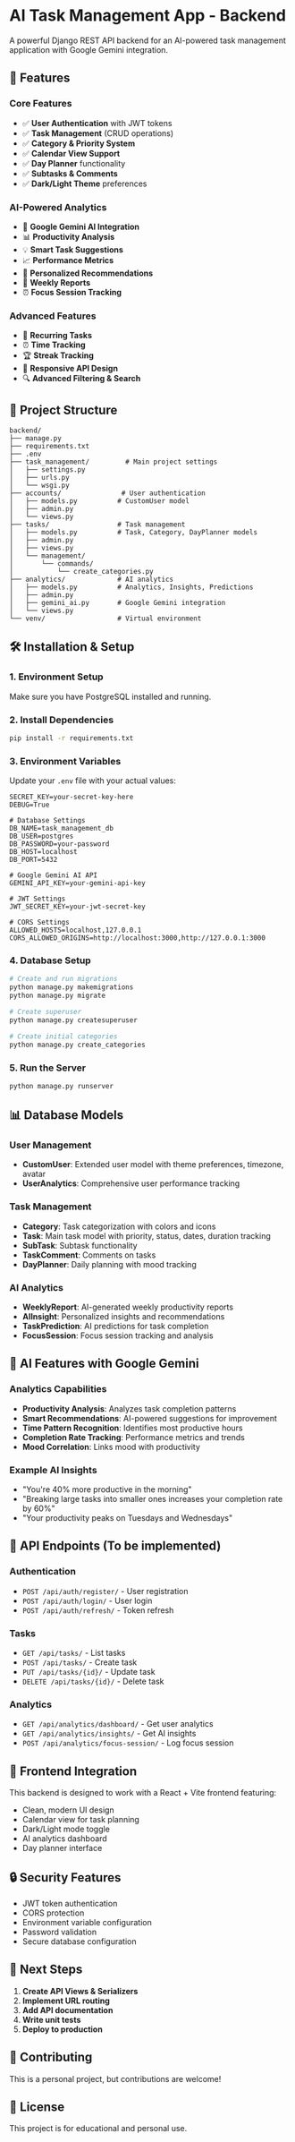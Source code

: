 # AI Task Management App - Backend

A powerful Django REST API backend for an AI-powered task management application with Google Gemini integration.

## 🚀 Features

### Core Features
- ✅ **User Authentication** with JWT tokens
- ✅ **Task Management** (CRUD operations)
- ✅ **Category & Priority System**
- ✅ **Calendar View Support**
- ✅ **Day Planner** functionality
- ✅ **Subtasks & Comments**
- ✅ **Dark/Light Theme** preferences

### AI-Powered Analytics
- 🤖 **Google Gemini AI Integration**
- 📊 **Productivity Analysis**
- 💡 **Smart Task Suggestions**
- 📈 **Performance Metrics**
- 🎯 **Personalized Recommendations**
- 📅 **Weekly Reports**
- ⏰ **Focus Session Tracking**

### Advanced Features
- 🔄 **Recurring Tasks**
- ⏰ **Time Tracking**
- 🏆 **Streak Tracking**
- 📱 **Responsive API Design**
- 🔍 **Advanced Filtering & Search**

## 📁 Project Structure

```
backend/
├── manage.py
├── requirements.txt
├── .env
├── task_management/         # Main project settings
│   ├── settings.py
│   ├── urls.py
│   └── wsgi.py
├── accounts/               # User authentication
│   ├── models.py          # CustomUser model
│   ├── admin.py
│   └── views.py
├── tasks/                 # Task management
│   ├── models.py          # Task, Category, DayPlanner models
│   ├── admin.py
│   ├── views.py
│   └── management/
│       └── commands/
│           └── create_categories.py
├── analytics/             # AI analytics
│   ├── models.py          # Analytics, Insights, Predictions
│   ├── admin.py
│   ├── gemini_ai.py       # Google Gemini integration
│   └── views.py
└── venv/                  # Virtual environment
```

## 🛠 Installation & Setup

### 1. Environment Setup
Make sure you have PostgreSQL installed and running.

### 2. Install Dependencies
```bash
pip install -r requirements.txt
```

### 3. Environment Variables
Update your `.env` file with your actual values:
```env
SECRET_KEY=your-secret-key-here
DEBUG=True

# Database Settings
DB_NAME=task_management_db
DB_USER=postgres
DB_PASSWORD=your-password
DB_HOST=localhost
DB_PORT=5432

# Google Gemini AI API
GEMINI_API_KEY=your-gemini-api-key

# JWT Settings
JWT_SECRET_KEY=your-jwt-secret-key

# CORS Settings
ALLOWED_HOSTS=localhost,127.0.0.1
CORS_ALLOWED_ORIGINS=http://localhost:3000,http://127.0.0.1:3000
```

### 4. Database Setup
```bash
# Create and run migrations
python manage.py makemigrations
python manage.py migrate

# Create superuser
python manage.py createsuperuser

# Create initial categories
python manage.py create_categories
```

### 5. Run the Server
```bash
python manage.py runserver
```

## 📊 Database Models

### User Management
- **CustomUser**: Extended user model with theme preferences, timezone, avatar
- **UserAnalytics**: Comprehensive user performance tracking

### Task Management
- **Category**: Task categorization with colors and icons
- **Task**: Main task model with priority, status, dates, duration tracking
- **SubTask**: Subtask functionality
- **TaskComment**: Comments on tasks
- **DayPlanner**: Daily planning with mood tracking

### AI Analytics
- **WeeklyReport**: AI-generated weekly productivity reports
- **AIInsight**: Personalized insights and recommendations
- **TaskPrediction**: AI predictions for task completion
- **FocusSession**: Focus session tracking and analysis

## 🤖 AI Features with Google Gemini

### Analytics Capabilities
- **Productivity Analysis**: Analyzes task completion patterns
- **Smart Recommendations**: AI-powered suggestions for improvement
- **Time Pattern Recognition**: Identifies most productive hours
- **Completion Rate Tracking**: Performance metrics and trends
- **Mood Correlation**: Links mood with productivity

### Example AI Insights
- "You're 40% more productive in the morning"
- "Breaking large tasks into smaller ones increases your completion rate by 60%"
- "Your productivity peaks on Tuesdays and Wednesdays"

## 🔌 API Endpoints (To be implemented)

### Authentication
- `POST /api/auth/register/` - User registration
- `POST /api/auth/login/` - User login
- `POST /api/auth/refresh/` - Token refresh

### Tasks
- `GET /api/tasks/` - List tasks
- `POST /api/tasks/` - Create task
- `PUT /api/tasks/{id}/` - Update task
- `DELETE /api/tasks/{id}/` - Delete task

### Analytics
- `GET /api/analytics/dashboard/` - Get user analytics
- `GET /api/analytics/insights/` - Get AI insights
- `POST /api/analytics/focus-session/` - Log focus session

## 🎨 Frontend Integration

This backend is designed to work with a React + Vite frontend featuring:
- Clean, modern UI design
- Calendar view for task planning
- Dark/Light mode toggle
- AI analytics dashboard
- Day planner interface

## 🔒 Security Features

- JWT token authentication
- CORS protection
- Environment variable configuration
- Password validation
- Secure database configuration

## 📝 Next Steps

1. **Create API Views & Serializers**
2. **Implement URL routing**
3. **Add API documentation**
4. **Write unit tests**
5. **Deploy to production**

## 🤝 Contributing

This is a personal project, but contributions are welcome!

## 📄 License

This project is for educational and personal use.
